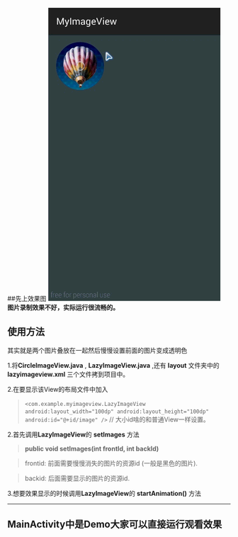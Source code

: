 ##先上效果图
![Alt text](./jdfw.gif)  
**图片录制效果不好，实际运行很流畅的。**



## 使用方法
其实就是两个图片叠放在一起然后慢慢设置前面的图片变成透明色

1.将**CircleImageView.java**  , **LazyImageView.java** ,还有 **layout** 文件夹中的**lazyimageview.xml** 三个文件拷到项目中。

2.在要显示该View的布局文件中加入

>` <com.example.myimageview.LazyImageView
          android:layout_width="100dp"
          android:layout_height="100dp"
           android:id="@+id/image"
         />
         `
// 大小id啥的和普通View一样设置。

2.首先调用**LazyImageView**的 **setImages** 方法


>**public void setImages(int frontId, int backId)**  

>  frontid: 前面需要慢慢消失的图片的资源id  (一般是黑色的图片).

>backid: 后面需要显示的图片的资源id.


3.想要效果显示的时候调用**LazyImageView**的 **startAnimation()** 方法



----------
MainActivity中是Demo大家可以直接运行观看效果
-----------------------------------------------------
